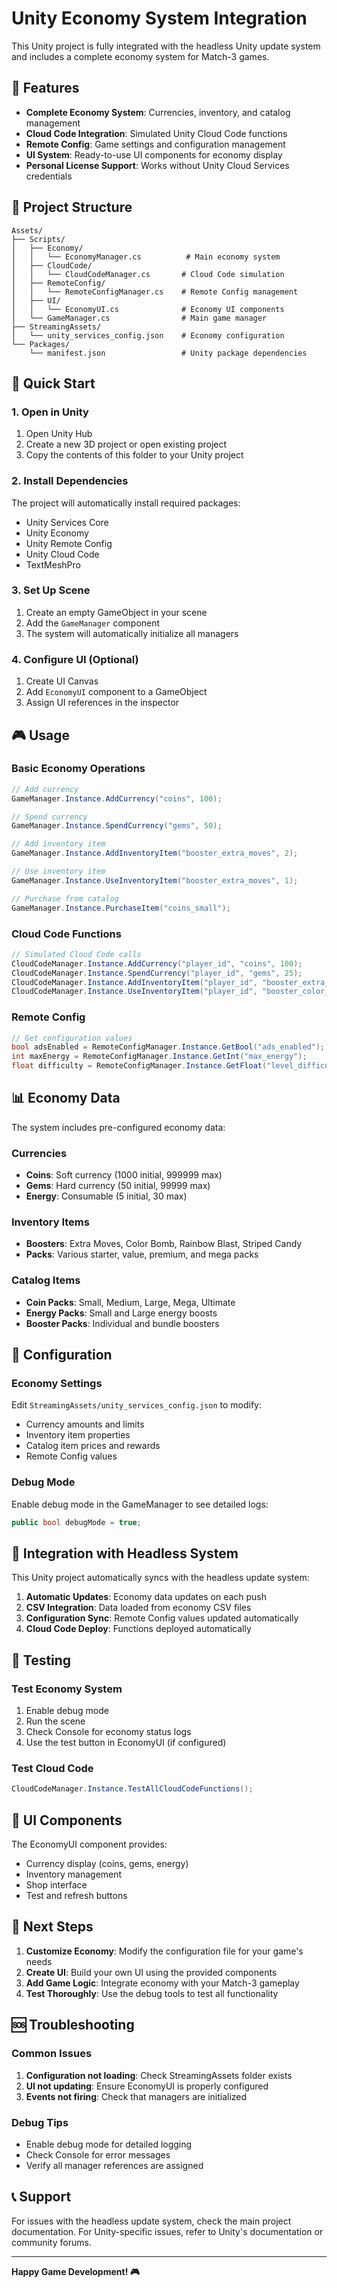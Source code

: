 # Unity Economy System Integration

This Unity project is fully integrated with the headless Unity update system and includes a complete economy system for Match-3 games.

## 🎯 Features

- **Complete Economy System**: Currencies, inventory, and catalog management
- **Cloud Code Integration**: Simulated Unity Cloud Code functions
- **Remote Config**: Game settings and configuration management
- **UI System**: Ready-to-use UI components for economy display
- **Personal License Support**: Works without Unity Cloud Services credentials

## 📁 Project Structure

```
Assets/
├── Scripts/
│   ├── Economy/
│   │   └── EconomyManager.cs          # Main economy system
│   ├── CloudCode/
│   │   └── CloudCodeManager.cs       # Cloud Code simulation
│   ├── RemoteConfig/
│   │   └── RemoteConfigManager.cs    # Remote Config management
│   ├── UI/
│   │   └── EconomyUI.cs              # Economy UI components
│   └── GameManager.cs                # Main game manager
├── StreamingAssets/
│   └── unity_services_config.json    # Economy configuration
└── Packages/
    └── manifest.json                 # Unity package dependencies
```

## 🚀 Quick Start

### 1. Open in Unity
1. Open Unity Hub
2. Create a new 3D project or open existing project
3. Copy the contents of this folder to your Unity project

### 2. Install Dependencies
The project will automatically install required packages:
- Unity Services Core
- Unity Economy
- Unity Remote Config
- Unity Cloud Code
- TextMeshPro

### 3. Set Up Scene
1. Create an empty GameObject in your scene
2. Add the `GameManager` component
3. The system will automatically initialize all managers

### 4. Configure UI (Optional)
1. Create UI Canvas
2. Add `EconomyUI` component to a GameObject
3. Assign UI references in the inspector

## 🎮 Usage

### Basic Economy Operations
```csharp
// Add currency
GameManager.Instance.AddCurrency("coins", 100);

// Spend currency
GameManager.Instance.SpendCurrency("gems", 50);

// Add inventory item
GameManager.Instance.AddInventoryItem("booster_extra_moves", 2);

// Use inventory item
GameManager.Instance.UseInventoryItem("booster_extra_moves", 1);

// Purchase from catalog
GameManager.Instance.PurchaseItem("coins_small");
```

### Cloud Code Functions
```csharp
// Simulated Cloud Code calls
CloudCodeManager.Instance.AddCurrency("player_id", "coins", 100);
CloudCodeManager.Instance.SpendCurrency("player_id", "gems", 25);
CloudCodeManager.Instance.AddInventoryItem("player_id", "booster_extra_moves", 1);
CloudCodeManager.Instance.UseInventoryItem("player_id", "booster_color_bomb", 1);
```

### Remote Config
```csharp
// Get configuration values
bool adsEnabled = RemoteConfigManager.Instance.GetBool("ads_enabled");
int maxEnergy = RemoteConfigManager.Instance.GetInt("max_energy");
float difficulty = RemoteConfigManager.Instance.GetFloat("level_difficulty_multiplier");
```

## 📊 Economy Data

The system includes pre-configured economy data:

### Currencies
- **Coins**: Soft currency (1000 initial, 999999 max)
- **Gems**: Hard currency (50 initial, 99999 max)
- **Energy**: Consumable (5 initial, 30 max)

### Inventory Items
- **Boosters**: Extra Moves, Color Bomb, Rainbow Blast, Striped Candy
- **Packs**: Various starter, value, premium, and mega packs

### Catalog Items
- **Coin Packs**: Small, Medium, Large, Mega, Ultimate
- **Energy Packs**: Small and Large energy boosts
- **Booster Packs**: Individual and bundle boosters

## 🔧 Configuration

### Economy Settings
Edit `StreamingAssets/unity_services_config.json` to modify:
- Currency amounts and limits
- Inventory item properties
- Catalog item prices and rewards
- Remote Config values

### Debug Mode
Enable debug mode in the GameManager to see detailed logs:
```csharp
public bool debugMode = true;
```

## 🔄 Integration with Headless System

This Unity project automatically syncs with the headless update system:

1. **Automatic Updates**: Economy data updates on each push
2. **CSV Integration**: Data loaded from economy CSV files
3. **Configuration Sync**: Remote Config values updated automatically
4. **Cloud Code Deploy**: Functions deployed automatically

## 🧪 Testing

### Test Economy System
1. Enable debug mode
2. Run the scene
3. Check Console for economy status logs
4. Use the test button in EconomyUI (if configured)

### Test Cloud Code
```csharp
CloudCodeManager.Instance.TestAllCloudCodeFunctions();
```

## 📱 UI Components

The EconomyUI component provides:
- Currency display (coins, gems, energy)
- Inventory management
- Shop interface
- Test and refresh buttons

## 🎯 Next Steps

1. **Customize Economy**: Modify the configuration file for your game's needs
2. **Create UI**: Build your own UI using the provided components
3. **Add Game Logic**: Integrate economy with your Match-3 gameplay
4. **Test Thoroughly**: Use the debug tools to test all functionality

## 🆘 Troubleshooting

### Common Issues
1. **Configuration not loading**: Check StreamingAssets folder exists
2. **UI not updating**: Ensure EconomyUI is properly configured
3. **Events not firing**: Check that managers are initialized

### Debug Tips
- Enable debug mode for detailed logging
- Check Console for error messages
- Verify all manager references are assigned

## 📞 Support

For issues with the headless update system, check the main project documentation.
For Unity-specific issues, refer to Unity's documentation or community forums.

---

**Happy Game Development! 🎮**
